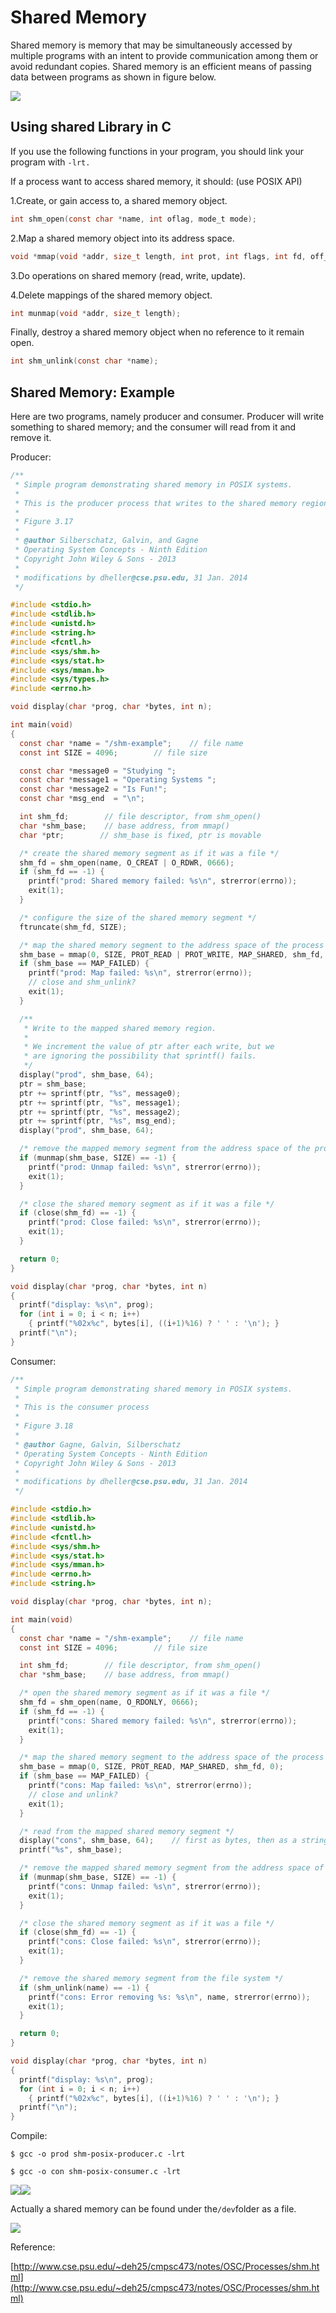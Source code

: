 # Shared Memory

Shared memory is memory that may be simultaneously accessed by multiple programs with an intent to provide communication among them or avoid redundant copies. Shared memory is an efficient means of passing data between programs as shown in figure below.

![](/assets/shared_mem.png)

## Using shared Library in C

If you use the following functions in your program, you should link your program with `-lrt.`

If a process want to access shared memory, it should: \(use POSIX API\)

1.Create, or gain access to, a shared memory object.

```c
int shm_open(const char *name, int oflag, mode_t mode);
```

2.Map a shared memory object into its address space.

```c
void *mmap(void *addr, size_t length, int prot, int flags, int fd, off_t offset);
```

3.Do operations on shared memory \(read, write, update\).

4.Delete mappings of the shared memory object.

```c
int munmap(void *addr, size_t length);
```

Finally, destroy a shared memory object when no reference to it remain open.

```c
int shm_unlink(const char *name);
```

## Shared Memory: Example

Here are two programs, namely producer and consumer. Producer will write something to shared memory; and the consumer will read from it and remove it.

Producer:

```C
/**
 * Simple program demonstrating shared memory in POSIX systems.
 *
 * This is the producer process that writes to the shared memory region.
 *
 * Figure 3.17
 *
 * @author Silberschatz, Galvin, and Gagne
 * Operating System Concepts - Ninth Edition
 * Copyright John Wiley & Sons - 2013
 *
 * modifications by dheller@cse.psu.edu, 31 Jan. 2014
 */

#include <stdio.h>
#include <stdlib.h>
#include <unistd.h>
#include <string.h>
#include <fcntl.h>
#include <sys/shm.h>
#include <sys/stat.h>
#include <sys/mman.h>
#include <sys/types.h>
#include <errno.h>

void display(char *prog, char *bytes, int n);

int main(void)
{
  const char *name = "/shm-example";    // file name
  const int SIZE = 4096;        // file size

  const char *message0 = "Studying ";
  const char *message1 = "Operating Systems ";
  const char *message2 = "Is Fun!";
  const char *msg_end  = "\n";

  int shm_fd;        // file descriptor, from shm_open()
  char *shm_base;    // base address, from mmap()
  char *ptr;        // shm_base is fixed, ptr is movable

  /* create the shared memory segment as if it was a file */
  shm_fd = shm_open(name, O_CREAT | O_RDWR, 0666);
  if (shm_fd == -1) {
    printf("prod: Shared memory failed: %s\n", strerror(errno));
    exit(1);
  }

  /* configure the size of the shared memory segment */
  ftruncate(shm_fd, SIZE);

  /* map the shared memory segment to the address space of the process */
  shm_base = mmap(0, SIZE, PROT_READ | PROT_WRITE, MAP_SHARED, shm_fd, 0);
  if (shm_base == MAP_FAILED) {
    printf("prod: Map failed: %s\n", strerror(errno));
    // close and shm_unlink?
    exit(1);
  }

  /**
   * Write to the mapped shared memory region.
   *
   * We increment the value of ptr after each write, but we
   * are ignoring the possibility that sprintf() fails.
   */
  display("prod", shm_base, 64);
  ptr = shm_base;
  ptr += sprintf(ptr, "%s", message0);
  ptr += sprintf(ptr, "%s", message1);
  ptr += sprintf(ptr, "%s", message2);
  ptr += sprintf(ptr, "%s", msg_end);
  display("prod", shm_base, 64);

  /* remove the mapped memory segment from the address space of the process */
  if (munmap(shm_base, SIZE) == -1) {
    printf("prod: Unmap failed: %s\n", strerror(errno));
    exit(1);
  }

  /* close the shared memory segment as if it was a file */
  if (close(shm_fd) == -1) {
    printf("prod: Close failed: %s\n", strerror(errno));
    exit(1);
  }

  return 0;
}

void display(char *prog, char *bytes, int n)
{
  printf("display: %s\n", prog);
  for (int i = 0; i < n; i++)
    { printf("%02x%c", bytes[i], ((i+1)%16) ? ' ' : '\n'); }
  printf("\n");
}
```

Consumer:
  
```C
/**
 * Simple program demonstrating shared memory in POSIX systems.
 *
 * This is the consumer process
 *
 * Figure 3.18
 *
 * @author Gagne, Galvin, Silberschatz
 * Operating System Concepts - Ninth Edition
 * Copyright John Wiley & Sons - 2013
 *
 * modifications by dheller@cse.psu.edu, 31 Jan. 2014
 */

#include <stdio.h>
#include <stdlib.h>
#include <unistd.h>
#include <fcntl.h>
#include <sys/shm.h>
#include <sys/stat.h>
#include <sys/mman.h>
#include <errno.h>
#include <string.h>

void display(char *prog, char *bytes, int n);

int main(void)
{
  const char *name = "/shm-example";    // file name
  const int SIZE = 4096;        // file size

  int shm_fd;        // file descriptor, from shm_open()
  char *shm_base;    // base address, from mmap()

  /* open the shared memory segment as if it was a file */
  shm_fd = shm_open(name, O_RDONLY, 0666);
  if (shm_fd == -1) {
    printf("cons: Shared memory failed: %s\n", strerror(errno));
    exit(1);
  }

  /* map the shared memory segment to the address space of the process */
  shm_base = mmap(0, SIZE, PROT_READ, MAP_SHARED, shm_fd, 0);
  if (shm_base == MAP_FAILED) {
    printf("cons: Map failed: %s\n", strerror(errno));
    // close and unlink?
    exit(1);
  }

  /* read from the mapped shared memory segment */
  display("cons", shm_base, 64);    // first as bytes, then as a string
  printf("%s", shm_base);

  /* remove the mapped shared memory segment from the address space of the process */
  if (munmap(shm_base, SIZE) == -1) {
    printf("cons: Unmap failed: %s\n", strerror(errno));
    exit(1);
  }

  /* close the shared memory segment as if it was a file */
  if (close(shm_fd) == -1) {
    printf("cons: Close failed: %s\n", strerror(errno));
    exit(1);
  }

  /* remove the shared memory segment from the file system */
  if (shm_unlink(name) == -1) {
    printf("cons: Error removing %s: %s\n", name, strerror(errno));
    exit(1);
  }

  return 0;
}

void display(char *prog, char *bytes, int n)
{
  printf("display: %s\n", prog);
  for (int i = 0; i < n; i++)
    { printf("%02x%c", bytes[i], ((i+1)%16) ? ' ' : '\n'); }
  printf("\n");
}
```

Compile:

`$ gcc -o prod shm-posix-producer.c -lrt`

`$ gcc -o con shm-posix-consumer.c -lrt`

![](/assets/prod.png)![](/assets/con.png)

Actually a shared memory can be found under the`/dev`folder as a file.

![](/assets/lsdev.png)

Reference:

[http://www.cse.psu.edu/~deh25/cmpsc473/notes/OSC/Processes/shm.html](http://www.cse.psu.edu/~deh25/cmpsc473/notes/OSC/Processes/shm.html)

